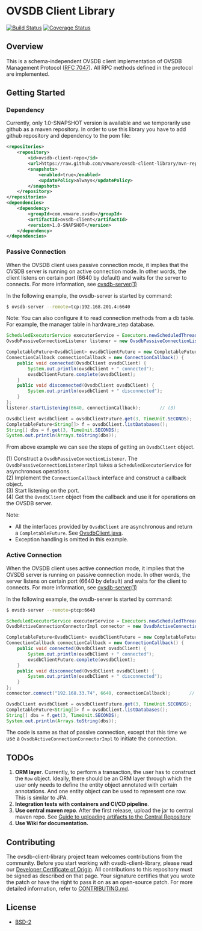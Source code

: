 
# OVSDB Client Library
[![Build Status](https://travis-ci.org/vmware/ovsdb-client-library.svg?branch=master)](https://travis-ci.org/vmware/ovsdb-client-library)
[![Coverage Status](https://coveralls.io/repos/github/vmware/ovsdb-client-library/badge.svg)](https://coveralls.io/github/vmware/ovsdb-client-library)

## Overview
This is a schema-independent OVSDB client implementation of OVSDB Management Protocol 
([RFC 7047](https://tools.ietf.org/html/rfc7047)). All RPC methods defined in the protocol are 
implemented.

## Getting Started

### Dependency
Currently, only 1.0-SNAPSHOT version is available and we temporarily use github as a maven 
repository. In order to use this library you have to add github repository and dependency to 
the pom file:

```xml
<repositories>
    <repository>
        <id>ovsdb-client-repo</id>
        <url>https://raw.github.com/vmware/ovsdb-client-library/mvn-repo/</url>
        <snapshots>
            <enabled>true</enabled>
            <updatePolicy>always</updatePolicy>
        </snapshots>
    </repository>
</repositories>
<dependencies>
    <dependency>
        <groupId>com.vmware.ovsdb</groupId>
        <artifactId>ovsdb-client</artifactId>
        <version>1.0-SNAPSHOT</version>
    </dependency>
</dependencies>
```

### Passive Connection
When the OVSDB client uses passive connection mode, it implies that the OVSDB server is running on 
active connection mode. In other words, the client listens on certain port (6640 by default) and 
waits for the server to connects. For more information, see [ovsdb-server(1)](http://www.openvswitch.org/support/dist-docs/ovsdb-server.1.html)

In the following example, the ovsdb-server is started by command:

```bash
$ ovsdb-server --remote=tcp:192.168.201.4:6640
``` 

Note: You can also configure it to read connection methods from a db table. For example, the manager 
table in hardware_vtep database.

```java
ScheduledExecutorService executorService = Executors.newScheduledThreadPool(2);    
OvsdbPassiveConnectionListener listener = new OvsdbPassiveConnectionListenerImpl(executorService);  // (1)

CompletableFuture<OvsdbClient> ovsdbClientFuture = new CompletableFuture<>();
ConnectionCallback connectionCallback = new ConnectionCallback() {      // (2)
    public void connected(OvsdbClient ovsdbClient) {
        System.out.println(ovsdbClient + " connected");
        ovsdbClientFuture.complete(ovsdbClient);
    }
    public void disconnected(OvsdbClient ovsdbClient) {
        System.out.println(ovsdbClient + " disconnected");
    }
};
listener.startListening(6640, connectionCallback);       // (3)

OvsdbClient ovsdbClient = ovsdbClientFuture.get(3, TimeUnit.SECONDS);   // (4)
CompletableFuture<String[]> f = ovsdbClient.listDatabases();
String[] dbs = f.get(3, TimeUnit.SECONDS);
System.out.println(Arrays.toString(dbs));

```

From above example we can see the steps of getting an `OvsdbClient` object.

(1) Construct a `OvsdbPassiveConnectionListener`. The `OvsdbPassiveConnectionListenerImpl`
takes a `ScheduledExecutorService` for asynchronous operations.  
(2) Implement the `ConnectionCallback` interface and construct a callback object.  
(3) Start listening on the port.  
(4) Get the `OvsdbClient` object from the callback and use it for operations on the OVSDB server.

Note: 
* All the interfaces provided by `OvsdbClient` are asynchronous and return a `CompletableFuture`.
See [OvsdbClient.java](ovsdb-client/src/main/java/com/vmware/ovsdb/service/OvsdbClient.java).
* Exception handling is omitted in this example.

### Active Connection
When the OVSDB client uses active connection mode, it implies that the OVSDB server is running on 
passive connection mode. In other words, the server listens on certain port (6640 by default) and 
waits for the client to connects. For more information, see [ovsdb-server(1)](http://www.openvswitch.org/support/dist-docs/ovsdb-server.1.html)

In the following example, the ovsdb-server is started by command:

```bash
$ ovsdb-server --remote=ptcp:6640
``` 
```java
ScheduledExecutorService executorService = Executors.newScheduledThreadPool(2);    
OvsdbActiveConnectionConnectorImpl connector = new OvsdbActiveConnectionConnectorImpl(executorService);  // (1)

CompletableFuture<OvsdbClient> ovsdbClientFuture = new CompletableFuture<>();
ConnectionCallback connectionCallback = new ConnectionCallback() {      // (2)
    public void connected(OvsdbClient ovsdbClient) {
        System.out.println(ovsdbClient + " connected");
        ovsdbClientFuture.complete(ovsdbClient);
    }
    public void disconnected(OvsdbClient ovsdbClient) {
        System.out.println(ovsdbClient + " disconnected");
    }
};
connector.connect("192.168.33.74", 6640, connectionCallback);       // (3)

OvsdbClient ovsdbClient = ovsdbClientFuture.get(3, TimeUnit.SECONDS);   // (4)
CompletableFuture<String[]> f = ovsdbClient.listDatabases();
String[] dbs = f.get(3, TimeUnit.SECONDS);
System.out.println(Arrays.toString(dbs));

```
The code is same as that of passive connection, except that this time we use a 
`OvsdbActiveConnectionConnectorImpl` to initiate the connection.

## TODOs
1. **ORM layer**. Currently, to perform a transaction, the user has to construct the `Row` object. 
Ideally, there should be an ORM layer through which the user only needs to define the entity object 
annotated with certain annotations. And one entity object can be used to represent one row.
This is similar to JPA.
2. **Integration tests with containers and CI/CD pipeline**. 
3. **Use central maven repo**. After the first release, upload the jar to central maven repo. 
See [Guide to uploading artifacts to the Central Repository](https://maven.apache.org/guides/mini/guide-central-repository-upload.html)
4. **Use Wiki for documentation.**

## Contributing

The ovsdb-client-library project team welcomes contributions from the community. Before you start working with ovsdb-client-library, please read our [Developer Certificate of Origin](https://cla.vmware.com/dco). All contributions to this repository must be signed as described on that page. Your signature certifies that you wrote the patch or have the right to pass it on as an open-source patch. For more detailed information, refer to [CONTRIBUTING.md](CONTRIBUTING.md).

## License
* [BSD-2](https://opensource.org/licenses/BSD-2-Clause)
